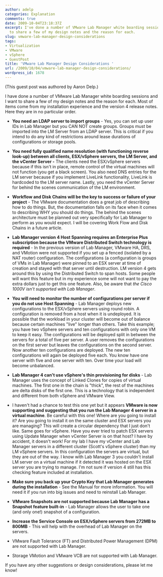 ```yaml
---
author: adelp
categories: Explanation
comments: true
date: 2009-10-04T23:18:37Z
excerpt: I've done a number of VMware Lab Manager white boarding sessions, and I want
  to share a few of my design notes and the reason for each.
slug: vmware-lab-manager-design-considerations
tags:
- Virtualization
- VMware
- vSphere
- GuestPost
title: 'VMware Lab Manager Design Considerations '
url: /2009/10/04/vmware-lab-manager-design-considerations/
wordpress_id: 1678
---
```


(This guest post was authored by Aaron Delp.)

I have done a number of VMware Lab Manager white boarding sessions and I want to share a few of my design notes and the reason for each. Most of items come from my installation experience and the version 4 release notes. Here they are in no particular order.

* **You need an LDAP server to import groups** - Yes, you can set up user IDs in Lab Manager but you CAN NOT create groups. Groups must be imported into the LM Server from an LDAP server. This is critical if you intend to do any kind of restrictions around lease durations of configurations or storage pools.

* **You need fully qualified name resolution (with functioning reverse look-up) between all clients, ESX/vSphere servers, the LM Server, and the vCenter Server -** The clients need the ESX/vSphere servers because if this isn't in place, remote control of the virtual machines will not function (you get a black screen). You also need DNS entries for the LM server because if you implement LiveLink functionality, LiveLink is hardcoded to the LM server name. Lastly, you need the vCenter Server for behind the scenes communication of the LM environment.

* **Workflow and Disk Chains will be the key to success or failure of your project** - The VMware documentation does a great job of describing how to do things. But, the documentation falls on its face when it comes to describing WHY you should do things. The behind the scenes architecture must be planned out very specifically for Lab Manager to perform as you would expect. I will be covering Work Flow and Disk Chains in a future article.

* **Lab Manager version 4 Host Spanning requires an Enterprise Plus subscription because the VMware Distributed Switch technology is required** - In the previous version of Lab Manager, VMware HA, DRS, and VMotion were not supported if you set up a fenced (isolated by a NAT router) configuration. The configurations (a configuration is groups of VMs in Lab Manager) were pinned to an ESX server at time of creation and stayed with that server until destruction. LM version 4 gets around this by using the Distributed Switch to span hosts. Some people will want this feature but in my experience some will not want to pay the extra dollars just to get this one feature. Also, be aware that _the Cisco 1000V isn't supported with Lab Manager_.

* **You will need to monitor the number of configurations per server if you do not use Host Spanning** - Lab Manager deploys new configurations to the ESX/vSphere servers using round robin. A configuration is removed from a host when it is undeployed. It is possible that the workload in your cluster will become out of balance because certain machines "live" longer than others. Take this example; you have two vSphere servers and ten configurations with only one VM to keep it easy. The configurations will be deployed split in between the servers for a total of five per server. A user removes the configurations on the first server but leaves the configurations on the second server. Now another ten configurations are deployed. The new ten configurations will again be deployed five each. You know have one server with five and one server with ten. Over time your load will become unbalanced.

* **Lab Manager 4 can't use vSphere's thin provisioning for disks** - Lab Manager uses the concept of Linked Clones for copies of virtual machines. The first one in the chain is "thick", the rest of the machines are delta disks of the first one. This is a technology that is independent and different from both vSphere and VMware View.

* I haven't had a chance to test this one yet but it appears **VMware is now supporting and suggesting that you run the Lab Manager 4 server in a virtual machine**. Be careful with this one! Where are you going to install it? Are you going to install it on the same cluster and ESX servers you are managing? This will create a circular dependency that I just don't like. Same goes for vSphere. Have you ever tried to patch ESX servers using Update Manager when vCenter Server is on that host? I have by accident, it doesn't work! For my lab I have my vCenter and Lab Manager servers in a different cluster (Scott's vSphere cluster) than my LM vSphere servers. In this configuration the servers are virtual, but they are out of the way. I know with Lab Manager 3 you couldn't install LM server on a virtual machine if it detected it was hosted on the ESX server you are trying to manage. I'm not sure if version 4 still has this checking feature included at installation.

* **Make sure you back up your Crypto Key that Lab Manager generates during the installation** - See the Manual for more information. You will need it if you run into big issues and need to reinstall Lab Manager.

* **VMware Snapshots are not supported because Lab Manager has a Snapshot feature built-in** - Lab Manager allows the user to take one (and only one!) snapshot of a configuration.

* **Increase the Service Console on ESX/vSphere servers from 272MB to 800MB** - This will help with the overhead of Lab Manager on the servers.

* VMware Fault Tolerance (FT) and Distributed Power Management (DPM) are not supported with Lab Manager.

* Storage VMotion and VMware VCB are not supported with Lab Manager.

If you have any other suggestions or design considerations, please let me know!
